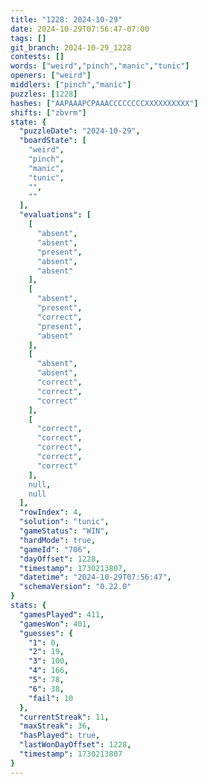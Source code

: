 ```yaml
---
title: "1228: 2024-10-29"
date: 2024-10-29T07:56:47-07:00
tags: []
git_branch: 2024-10-29_1228
contests: []
words: ["weird","pinch","manic","tunic"]
openers: ["weird"]
middlers: ["pinch","manic"]
puzzles: [1228]
hashes: ["AAPAAAPCPAAACCCCCCCCXXXXXXXXXX"]
shifts: ["zbvrm"]
state: {
  "puzzleDate": "2024-10-29",
  "boardState": [
    "weird",
    "pinch",
    "manic",
    "tunic",
    "",
    ""
  ],
  "evaluations": [
    [
      "absent",
      "absent",
      "present",
      "absent",
      "absent"
    ],
    [
      "absent",
      "present",
      "correct",
      "present",
      "absent"
    ],
    [
      "absent",
      "absent",
      "correct",
      "correct",
      "correct"
    ],
    [
      "correct",
      "correct",
      "correct",
      "correct",
      "correct"
    ],
    null,
    null
  ],
  "rowIndex": 4,
  "solution": "tunic",
  "gameStatus": "WIN",
  "hardMode": true,
  "gameId": "706",
  "dayOffset": 1228,
  "timestamp": 1730213807,
  "datetime": "2024-10-29T07:56:47",
  "schemaVersion": "0.22.0"
}
stats: {
  "gamesPlayed": 411,
  "gamesWon": 401,
  "guesses": {
    "1": 0,
    "2": 19,
    "3": 100,
    "4": 166,
    "5": 78,
    "6": 38,
    "fail": 10
  },
  "currentStreak": 11,
  "maxStreak": 36,
  "hasPlayed": true,
  "lastWonDayOffset": 1228,
  "timestamp": 1730213807
}
---
```

<!-- more -->
